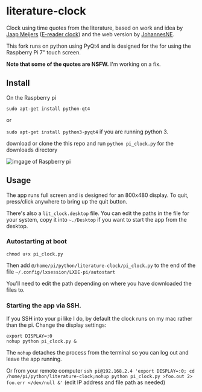 # literature-clock
Clock using time quotes from the literature, based on work and idea by
        [Jaap Meijers](http://www.eerlijkemedia.nl/) ([E-reader clock](https://www.instructables.com/id/Literary-Clock-Made-From-E-reader/)) and the web version by [JohannesNE](https://github.com/JohannesNE/literature-clock).

This fork runs on python using PyQt4 and is designed for the for using the Raspberry Pi 7" touch screen.

**Note that some of the quotes are NSFW.** I'm working on a fix.

## Install

On the Raspberry pi

`sudo apt-get install python-qt4`

or

`sudo apt-get install python3-pyqt4` if you are running python 3.


download or clone the this repo and run `python pi_clock.py` for the downloads directory

![imgage of Raspberry pi](https://user-images.githubusercontent.com/11662863/44579489-78485100-a78e-11e8-88b5-2a9f23b51aae.JPG)

## Usage

The app runs full screen and is designed for an 800x480 display. To quit, press/click anywhere to bring up the quit button.

There's also a `lit_clock.desktop` file. You can edit the paths in the file for your system, copy it into `~./Desktop` if you want to start the app from the desktop.

### Autostarting at boot
`chmod u+x pi_clock.py`

Then add `@/home/pi/python/literature-clock/pi_clock.py` to the end of the file `~/.config/lxsession/LXDE-pi/autostart`

You'll need to edit the path depending on where you have downloaded the files to.

### Starting the app via SSH.

If you SSH into your pi like I do, by default the clock runs on my mac rather than the pi. Change the display settings:
```
export DISPLAY=:0
nohup python pi_clock.py &
```
The `nohup` detaches the process from the terminal so you can log out and leave the app running.

Or from your remote computer 
`ssh pi@192.168.2.4 'export DISPLAY=:0; cd /home/pi/python/literature-clock;nohup python pi_clock.py >foo.out 2> foo.err </dev/null &'` (edit IP address and file path as needed)

